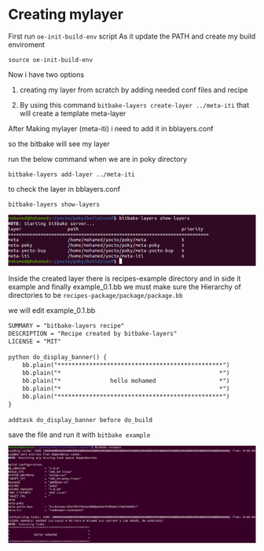 # Creating mylayer

First run `oe-init-build-env` script 
As it update the PATH and create my build enviroment 

``` 
source oe-init-build-env 
```
Now i have two options 

1) creating my layer from scratch by adding needed conf files and recipe 

2) By using this command `bitbake-layers create-layer ../meta-iti` that will create a template meta-layer



After Making mylayer (meta-iti) i need to add it in bblayers.conf

so the bitbake will see my layer

run the below command when we are in poky directory

```
bitbake-layers add-layer ../meta-iti
```
to check the layer in bblayers.conf

```
bitbake-layers show-layers
```
![alt text](image.png)


Inside the created layer there is recipes-example directory and in side it example and finally example_0.1.bb
we must make sure the Hierarchy of directories to be `recipes-package/package/package.bb`

we will edit example_0.1.bb

```
SUMMARY = "bitbake-layers recipe"
DESCRIPTION = "Recipe created by bitbake-layers"
LICENSE = "MIT"

python do_display_banner() {
    bb.plain("***********************************************")
    bb.plain("*                                             *")
    bb.plain("*              hello mohamed                  *")
    bb.plain("*                                             *")
    bb.plain("***********************************************")
}

addtask do_display_banner before do_build

```
save the file and run it with `bitbake example`

![alt text](image-1.png)
